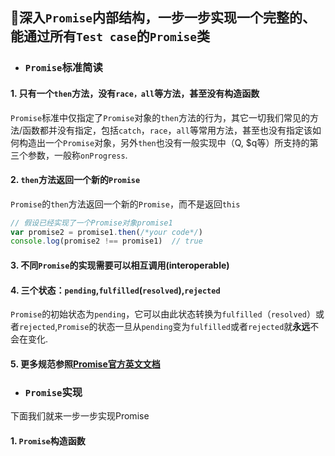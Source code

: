 ## 🍁深入`Promise`内部结构，一步一步实现一个完整的、能通过所有`Test case`的`Promise`类

- ### `Promise`标准简读
#### 1. 只有一个`then`方法，没有`race，all`等方法，甚至没有构造函数
`Promise`标准中仅指定了`Promise`对象的`then`方法的行为，其它一切我们常见的方法/函数都并没有指定，包括`catch`，`race`，`all`等常用方法，甚至也没有指定该如何构造出一个`Promise`对象，另外`then`也没有一般实现中（Q, $q等）所支持的第三个参数，一般称`onProgress`.

#### 2. `then`方法返回一个新的`Promise`
`Promise`的`then`方法返回一个新的`Promise`，而不是返回`this`
```js
// 假设已经实现了一个Promise对象promise1
var promise2 = promise1.then(/*your code*/)
console.log(promise2 !== promise1)  // true
```
#### 3. 不同`Promise`的实现需要可以相互调用(interoperable)
#### 4. 三个状态：`pending`,`fulfilled`(`resolved`),`rejected`
`Promise`的初始状态为`pending`，它可以由此状态转换为`fulfilled`（`resolved`）或者`rejected`,`Promise`的状态一旦从`pending`变为`fulfilled`或者`rejected`就**永远**不会在变化.
#### 5. 更多规范参照[Promise官方英文文档](https://promisesaplus.com/)

- ### `Promise`实现
下面我们就来一步一步实现Promise
#### 1. `Promise`构造函数